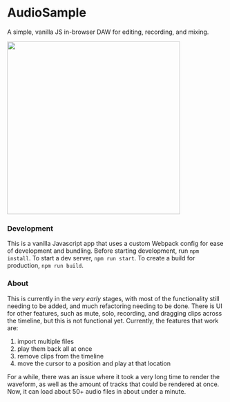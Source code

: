 # AudioSample
A simple, vanilla JS in-browser DAW for editing, recording, and mixing. 

<img width=400 src="https://user-images.githubusercontent.com/75324120/176989391-3d5f13ba-3fb1-4153-8162-ab6b78a2e8e4.png"/>

### Development
This is a vanilla Javascript app that uses a custom Webpack config for ease of development and bundling. 
Before starting development, run `npm install`.
To start a dev server, `npm run start`. To create a build for production,  `npm run build`.
### About

This is currently in the *very early* stages, with most of the functionality still needing to be added, and much refactoring needing to be done. There is UI for other features, such as mute, solo, recording, and dragging clips across the timeline, but this is not functional yet.
Currently, the features that work are:

1. import multiple files
2. play them back all at once
3. remove clips from the timeline
4. move the cursor to a position and play at that location

For a while, there was an issue where it took a very long time to render the waveform, as well as the amount of tracks that could be rendered at once. Now, it can load about 50+ audio files in about under a minute.

